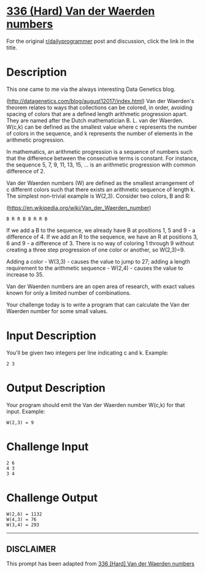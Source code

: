 # [336 (Hard) Van der Waerden numbers](https://www.reddit.com/r/dailyprogrammer/comments/77m6l4/20171020_challenge_336_hard_van_der_waerden/)

For the original [r/dailyprogrammer](https://www.reddit.com/r/dailyprogrammer/) post and discussion, click the link in the title.

# Description
This one came to me via the always interesting Data Genetics blog. 

(http://datagenetics.com/blog/august12017/index.html)
Van der Waerden's theorem relates to ways that collections can be colored, in order, avoiding spacing of colors that are a defined length arithmetic progression apart. They are named after the Dutch mathematician B. L. van der Waerden. W(c,k) can be defined as the smallest value where c represents the number of colors in the sequence, and k represents the number of elements in the arithmetic progression.

In mathematics, an arithmetic progression is a sequence of numbers such that the difference between the consecutive terms is constant. For instance, the sequence 5, 7, 9, 11, 13, 15, ... is an arithmetic progression with common difference of 2.

Van der Waerden numbers (W) are defined as the smallest arrangement of c different colors such that there exists an arithmetic sequence of length k. The simplest non-trivial example is W(2,3). Consider two colors, B and R:

(https://en.wikipedia.org/wiki/Van_der_Waerden_number)

```
B R R B B R R B
```
If we add a B to the sequence, we already have B at positions 1, 5 and 9 - a difference of 4. If we add an R to the sequence, we have an R at positions 3, 6 and 9 - a difference of 3. There is no way of coloring 1 through 9 without creating a three step progression of one color or another, so W(2,3)=9. 

Adding a color - W(3,3) - causes the value to jump to 27; adding a length requirement to the arithmetic sequence - W(2,4) - causes the value to increase to 35. 

Van der Waerden numbers are an open area of research, with exact values known for only a limited number of combinations. 

Your challenge today is to write a program that can calculate the Van der Waerden number for some small values.

# Input Description
You'll be given two integers per line indicating c and k. Example:


```
2 3
```
# Output Description
Your program should emit the Van der Waerden number W(c,k) for that input. Example:


```
W(2,3) = 9
```
# Challenge Input

```
2 6
4 3
3 4
```
# Challenge Output

```
W(2,6) = 1132
W(4,3) = 76
W(3,4) = 293
```

----
## **DISCLAIMER**
This prompt has been adapted from [336 [Hard] Van der Waerden numbers](https://www.reddit.com/r/dailyprogrammer/comments/77m6l4/20171020_challenge_336_hard_van_der_waerden/
)
